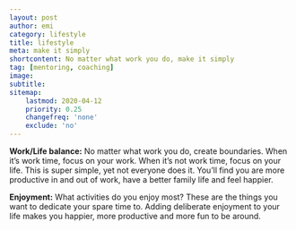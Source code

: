 ```yaml
---
layout: post
author: emi
category: lifestyle
title: lifestyle
meta: make it simply
shortcontent: No matter what work you do, make it simply
tag: [mentoring, coaching]
image:
subtitle:
sitemap:
    lastmod: 2020-04-12
    priority: 0.25
    changefreq: 'none'
    exclude: 'no'
---
```

**Work/Life balance:** No matter what work you do, create boundaries. When it’s work time, focus on your work. When it’s not work time, focus on your life. This is super simple, yet not everyone does it. You’ll find you are more productive in and out of work, have a better family life and feel happier.   

**Enjoyment:** What activities do you enjoy most? These are the things you want to dedicate your spare time to. Adding deliberate enjoyment to your life makes you happier, more productive and more fun to be around.  
